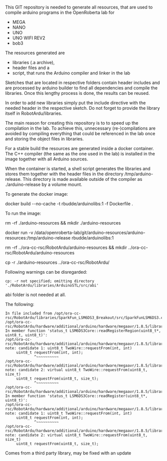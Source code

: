 This GIT repository is needed to generate all resources, that are used to compile arduino programs in the OpenRoberta lab for

- MEGA
- NANO
- UNO
- UNO WIFI REV2
- bob3

The resources generated are

- libraries (.a archive),
- header files and a
- script, that runs the Arduino compiler and linker in the lab

Sketches that are located in respective folders contain header includes and are processed by arduino builder to
find all dependencies and compile the libraries. Once this lengthy process is done, the results can be reused.

In order to add new libraries simply put the include directive with the needed header in the respective sketch.
Do not forget to provide the library itself in RobotArdu/libraries.

The main reason for creating this repository is to to speed up the compilation in the lab. To achieve this,
unnecessary (re-)compilations are avoided by compiling everything that could be referenced in the lab once and
storing the object files in libraries.

For a stable build the resources are generated inside a docker container. The C++ compiler (the same as the one used
in the lab) is installed in the image together with all Arduino sources.

When the container is started, a shell script generates the libraries and stores them together with the header files
in the directory /tmp/arduino-release. This directory is made available outside of the compiler as ./arduino-release
by a volume mount.

To generate the docker image:

docker build --no-cache -t rbudde/arduinolibs:1 -f Dockerfile .

To run the image:

rm -rf ./arduino-resources && mkdir ./arduino-resources

docker run -v /data/openroberta-lab/git/arduino-resources/arduino-resources:/tmp/arduino-release rbudde/arduinolibs:1

rm -rf ../ora-cc-rsc/RobotArdu/arduino-resources && mkdir ../ora-cc-rsc/RobotArdu/arduino-resources

cp -r ./arduino-resources ../ora-cc-rsc/RobotArdu/


Following warnings can be disregarded:

`cp: -r not specified; omitting directory './RobotArdu/libraries/ArduinoSTL/src/abi'`

abi folder is not needed at all.

The following:

```
In file included from /opt/ora-cc-rsc/RobotArdu/libraries/SparkFun_LSM6DS3_Breakout/src/SparkFunLSM6DS3.cpp:32:0:
/opt/ora-cc-rsc/RobotArdu/hardware/additional/arduino/hardware/megaavr/1.8.5/libraries/Wire/src/Wire.h: In member function 'status_t LSM6DS3Core::readRegisterRegion(uint8_t*, uint8_t, uint8_t)':
/opt/ora-cc-rsc/RobotArdu/hardware/additional/arduino/hardware/megaavr/1.8.5/libraries/Wire/src/Wire.h:62:13: note: candidate 1: uint8_t TwoWire::requestFrom(int, int)
     uint8_t requestFrom(int, int);
             ^~~~~~~~~~~
/opt/ora-cc-rsc/RobotArdu/hardware/additional/arduino/hardware/megaavr/1.8.5/libraries/Wire/src/Wire.h:60:13: note: candidate 2: virtual uint8_t TwoWire::requestFrom(uint8_t, size_t)
     uint8_t requestFrom(uint8_t, size_t);
             ^~~~~~~~~~~
/opt/ora-cc-rsc/RobotArdu/hardware/additional/arduino/hardware/megaavr/1.8.5/libraries/Wire/src/Wire.h: In member function 'status_t LSM6DS3Core::readRegister(uint8_t*, uint8_t)':
/opt/ora-cc-rsc/RobotArdu/hardware/additional/arduino/hardware/megaavr/1.8.5/libraries/Wire/src/Wire.h:62:13: note: candidate 1: uint8_t TwoWire::requestFrom(int, int)
     uint8_t requestFrom(int, int);
             ^~~~~~~~~~~
/opt/ora-cc-rsc/RobotArdu/hardware/additional/arduino/hardware/megaavr/1.8.5/libraries/Wire/src/Wire.h:60:13: note: candidate 2: virtual uint8_t TwoWire::requestFrom(uint8_t, size_t)
     uint8_t requestFrom(uint8_t, size_t);
```

Comes from a third party library, may be fixed with an update


